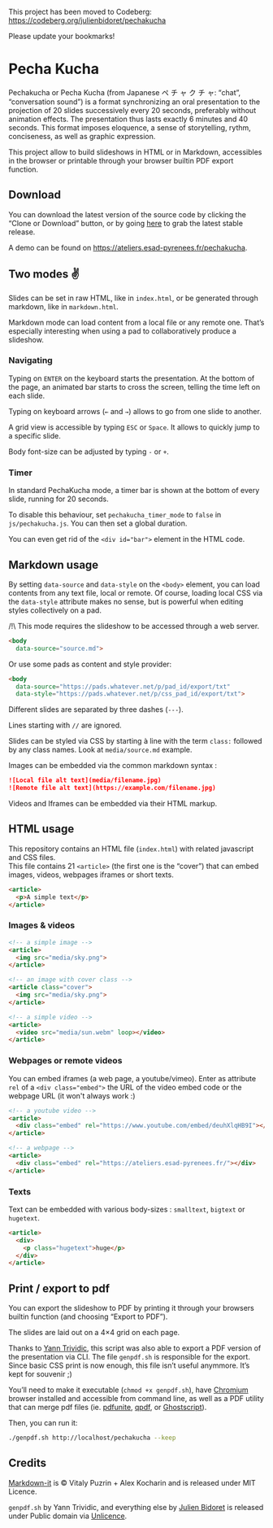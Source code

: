 This project has been moved to Codeberg: https://codeberg.org/julienbidoret/pechakucha

Please update your bookmarks!

# Pecha Kucha

Pechakucha or Pecha Kucha (from Japanese ペ チ ャ ク チ ャ: “chat”, “conversation sound”) is a format synchronizing an oral presentation to the projection of 20 slides successively every 20 seconds, preferably without animation effects. The presentation thus lasts exactly 6 minutes and 40 seconds. This format imposes eloquence, a sense of storytelling, rythm, conciseness, as well as graphic expression.

This project allow to build slideshows in HTML or in Markdown, accessibles in the browser or printable through your browser builtin PDF export function.

## Download

You can download the latest version of the source code by clicking the “Clone or Download” button, or by going [here](https://github.com/esapyrenees/pechakucha/releases) to grab the latest stable release.

A demo can be found on https://ateliers.esad-pyrenees.fr/pechakucha.

## Two modes ✌

Slides can be set in raw HTML, like in `index.html`, or be generated through markdown, like in `markdown.html`.

Markdown mode can load content from a local file or any remote one. That’s especially interesting when using a pad to collaboratively produce a slideshow. 

### Navigating

Typing on `ENTER` on the keyboard starts the presentation. At the bottom of the page, an animated bar starts to cross the screen, telling the time left on each slide.

Typing on keyboard arrows (`←` and `→`) allows to go from one slide to another.

A grid view is accessible by typing `ESC` or `Space`. It allows to quickly jump to a specific slide.

Body font-size can be adjusted by typing `-` or `+`.

### Timer

In standard PechaKucha mode, a timer bar is shown at the bottom of every slide, running for 20 seconds.

To disable this behaviour, set `pechakucha_timer_mode` to `false` in `js/pechakucha.js`. You can then set a global duration. 

You can even get rid of the `<div id="bar">` element in the HTML code.

## Markdown usage

By setting `data-source` and `data-style` on the `<body>` element, you can load contents from any text file, local or remote. Of course, loading local CSS via the `data-style` attribute makes no sense, but is powerful when editing styles collectively on a pad.

/!\ This mode requires the slideshow to be accessed through a web server.

```html
<body
  data-source="source.md">
```
Or use some pads as content and style provider:

```html
<body
  data-source="https://pads.whatever.net/p/pad_id/export/txt"
  data-style="https://pads.whatever.net/p/css_pad_id/export/txt">
```
Different slides are separated by three dashes (`---`).

Lines starting with `//` are ignored.

Slides can be styled via CSS by starting à line with the term `class:` followed by any class names. Look at `media/source.md` example.

Images can be embedded via the common markdown syntax :
```markdown
![Local file alt text](media/filename.jpg)
![Remote file alt text](https://example.com/filename.jpg)
```
Videos and Iframes can be embedded via their HTML markup.

## HTML usage

This repository contains an HTML file (`index.html`) with related javascript and CSS files.  
This file contains 21 `<article>` (the first one is the “cover”) that can embed images, videos, webpages iframes or short texts. 
```html
<article>
  <p>A simple text</p>
</article>
```

### Images & videos
```html
<!-- a simple image -->
<article>
  <img src="media/sky.png">
</article>

<!-- an image with cover class -->
<article class="cover">
  <img src="media/sky.png">
</article>

<!-- a simple video -->
<article>
  <video src="media/sun.webm" loop></video>
</article>
```
### Webpages or remote videos

You can embed iframes (a web page, a youtube/vimeo). Enter as attribute `rel` of a `<div class="embed">` the URL of the video embed code or the webpage URL (it won't always work :)

```html
<!-- a youtube video -->
<article>
  <div class="embed" rel="https://www.youtube.com/embed/deuhXlqHB9I"></div>
</article>

<!-- a webpage -->
<article>
  <div class="embed" rel="https://ateliers.esad-pyrenees.fr/"></div>
</article>
```

### Texts
Text can be embedded with various body-sizes : `smalltext`, `bigtext` or `hugetext`.
```html
<article>
  <div>
    <p class="hugetext">huge</p>
  </div>
</article>
```


## Print / export to pdf

You can export the slideshow to PDF by printing it through your browsers builtin function (and choosing “Export to PDF”).

The slides are laid out on a 4×4 grid on each page.

Thanks to [Yann Trividic](https://yanntrividic.fr/), this script was also able to export a PDF version of the presentation via CLI. The file `genpdf.sh` is responsible for the export. Since basic CSS print is now enough, this file isn’t useful anymmore. It’s kept for souvenir ;)

You’ll need to make it executable (`chmod +x genpdf.sh`), have [Chromium](https://www.chromium.org/Home/) browser installed and accessible from command line, as well as a PDF utility that can merge pdf files (ie. [pdfunite](https://poppler.freedesktop.org/), [qpdf](https://qpdf.sourceforge.io/), or [Ghostscript](https://www.ghostscript.com/)).

Then, you can run it:

```sh
./genpdf.sh http://localhost/pechakucha --keep
```


## Credits

[Markdown-it](https://github.com/markdown-it/markdown-it) is © Vitaly Puzrin + Alex Kocharin and is released under MIT Licence.

`genpdf.sh` by Yann Trividic, and everything else by [Julien Bidoret](https://accentgrave.net) is released under Public domain via [Unlicence](https://unlicense.org).

